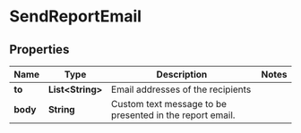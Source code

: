 
# SendReportEmail

## Properties
Name | Type | Description | Notes
------------ | ------------- | ------------- | -------------
**to** | **List&lt;String&gt;** | Email addresses of the recipients | 
**body** | **String** | Custom text message to be presented in the report email. | 



